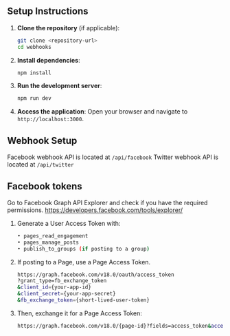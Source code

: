 ## Setup Instructions

1. **Clone the repository** (if applicable):

   ```bash
   git clone <repository-url>
   cd webhooks
   ```

2. **Install dependencies**:

   ```bash
   npm install
   ```

3. **Run the development server**:

   ```bash
   npm run dev
   ```

4. **Access the application**:
   Open your browser and navigate to `http://localhost:3000`.

## Webhook Setup

Facebook webhook API is located at `/api/facebook`
Twitter webhook API is located at `/api/twitter`

## Facebook tokens

Go to Facebook Graph API Explorer and check if you have the required permissions.
https://developers.facebook.com/tools/explorer/

1. Generate a User Access Token with:
   ```bash
   • pages_read_engagement
   • pages_manage_posts
   • publish_to_groups (if posting to a group)
   ```
2. If posting to a Page, use a Page Access Token.
   ```bash
   https://graph.facebook.com/v18.0/oauth/access_token
   ?grant_type=fb_exchange_token
   &client_id={your-app-id}
   &client_secret={your-app-secret}
   &fb_exchange_token={short-lived-user-token}
   ```
3. Then, exchange it for a Page Access Token:
   ```bash
   https://graph.facebook.com/v18.0/{page-id}?fields=access_token&access_token={long-lived-user-token}
   ```
